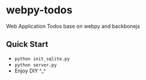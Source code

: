 webpy-todos
===========

Web Application Todos base on webpy and backbonejs

Quick Start
----------------------------
* ``python init_sqlite.py``
* ``python server.py``
* Enjoy DIY ^_^
